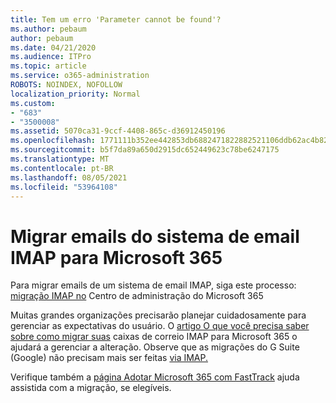 ```yaml
---
title: Tem um erro 'Parameter cannot be found'?
ms.author: pebaum
author: pebaum
ms.date: 04/21/2020
ms.audience: ITPro
ms.topic: article
ms.service: o365-administration
ROBOTS: NOINDEX, NOFOLLOW
localization_priority: Normal
ms.custom:
- "683"
- "3500008"
ms.assetid: 5070ca31-9ccf-4408-865c-d36912450196
ms.openlocfilehash: 1771111b352ee442853db6882471822882521106ddb62ac4b82a2791a989e732
ms.sourcegitcommit: b5f7da89a650d2915dc652449623c78be6247175
ms.translationtype: MT
ms.contentlocale: pt-BR
ms.lasthandoff: 08/05/2021
ms.locfileid: "53964108"
---
```

# <a name="migrating-email-from-imap-email-system-to-microsoft-365"></a>Migrar emails do sistema de email IMAP para Microsoft 365

Para migrar emails de um sistema de email IMAP, siga este processo: [migração IMAP no](https://docs.microsoft.com/Exchange/mailbox-migration/migrating-imap-mailboxes/imap-migration-in-the-admin-center) Centro de administração do Microsoft 365
  
Muitas grandes organizações precisarão planejar cuidadosamente para gerenciar as expectativas do usuário. O [artigo O que você precisa saber sobre como migrar suas](https://docs.microsoft.com/Exchange/mailbox-migration/migrating-imap-mailboxes/migrating-imap-mailboxes) caixas de correio IMAP para Microsoft 365 o ajudará a gerenciar a alteração. Observe que as migrações do G Suite (Google) não precisam mais ser feitas [via IMAP.](https://docs.microsoft.com/Exchange/mailbox-migration/perform-g-suite-migration)

Verifique também a [página Adotar Microsoft 365 com FastTrack](https://www.microsoft.com/fasttrack/microsoft-365/office-365) ajuda assistida com a migração, se elegíveis.
  
